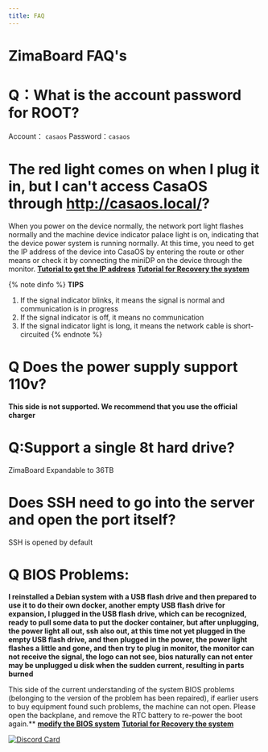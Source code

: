 ```yaml
---
title: FAQ
---
```

# ZimaBoard FAQ's

# Q：What is the account password for ROOT?

Account： `casaos`
Password：`casaos`


# The red light comes on when I plug it in, but I can't access CasaOS through http://casaos.local/?

When you power on the device normally, the network port light flashes normally and the machine device indicator palace light is on, indicating that the device power system is running normally. At this time, you need to get the IP address of the device into CasaOS by entering the route or other means or check it by connecting the miniDP on the device through the monitor.
[**Tutorial to get the IP address**](/faq/How-to-check-IP-address)
[**Tutorial for Recovery the system**](/faq/Restore-factory-settings) 

{% note dinfo %}
**TIPS**
1. If the signal indicator blinks, it means the signal is normal and communication is in progress
2. If the signal indicator is off, it means no communication
3. If the signal indicator light is long, it means the network cable is short-circuited
{% endnote %}

# Q Does the power supply support 110v?

**This side is not supported. We recommend that you use the official charger**

# Q:Support a single 8t hard drive?

  ZimaBoard Expandable to 36TB

# Does SSH need to go into the server and open the port itself?

  SSH is opened by default

# Q BIOS Problems:
**I reinstalled a Debian system with a USB flash drive and then prepared to use it to do their own docker, another empty USB flash drive for expansion, I plugged in the USB flash drive, which can be recognized, ready to pull some data to put the docker container, but after unplugging, the power light all out, ssh also out, at this time not yet plugged in the empty USB flash drive, and then plugged in the power, the power light flashes a little and gone, and then try to plug in monitor, the monitor can not receive the signal, the logo can not see, bios naturally can not enter may be unplugged u disk when the sudden current, resulting in parts burned** 

 This side of the current understanding of the system BIOS problems (belonging to the version of the problem has been repaired), if earlier users to buy equipment found such problems, the machine can not open. Please open the backplane, and remove the RTC battery to re-power the boot again.**
 [**modify the BIOS system**](/faq/Upgrade-Motherboard-BIOS-Version)
 [**Tutorial for Recovery the system**](/faq/Restore-factory-settings) 

 [![Discord Card](https://discordapp.com/api/guilds/884667213326463016/widget.png?style=banner2)](https://discord.gg/knqAbbBbeX)

 